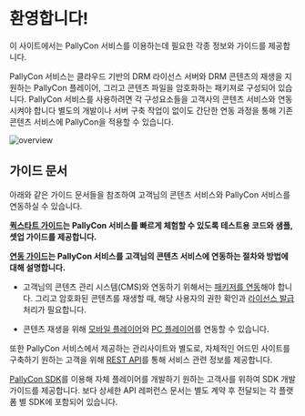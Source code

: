 환영합니다!
===========

이 사이트에서는 PallyCon 서비스를 이용하는데 필요한 각종 정보와 가이드를 제공합니다.

PallyCon 서비스는 클라우드 기반의 DRM 라이선스 서버와 DRM 콘텐츠의 재생을 지원하는 PallyCon 플레이어, 그리고 콘텐츠 파일을 암호화하는 패키져로 구성되어 있습니다. PallyCon 서비스를 사용하려면 각 구성요소들을 고객사의 콘텐츠 서비스와 연동시켜야 합니다 별도의 개발이나 서버 구축 작업이 없이도 간단한 연동 과정을 통해 기존 콘텐츠 서비스에 PallyCon을 적용할 수 있습니다.

![overview](overview_diagram_eng.jpg)


## 가이드 문서
아래와 같은 가이드 문서들을 참조하여 고객님의 콘텐츠 서비스와 PallyCon 서비스를 연동하실 수 있습니다.
 
**[퀵스타트 가이드](#퀵스타트-가이드)는 PallyCon 서비스를 빠르게 체험할 수 있도록 테스트용 코드와 샘플, 셋업 가이드를 제공합니다.**
 
**[연동 가이드](#연동-개요)는 PallyCon 서비스를 고객님의 콘텐츠 서비스에 연동하는 절차와 방법에 대해 설명합니다.**

- 고객님의 콘텐츠 관리 시스템(CMS)와 연동하기 위해서는 [패키저를 연동](#패키징-가이드)해야 합니다. 그리고 암호화된 콘텐츠를 재생할 때, 해당 사용자의 권한 확인과 [라이선스 발급](#라이선스-발급-가이드) 처리가 필요합니다.

- 콘텐츠 재생을 위해 [모바일 플레이어](#모바일-플레이어-연동)와 [PC 플레이어](#pc-플레이어-연동)를 연동할 수 있습니다. 

또한 PallyCon 서비스에서 제공하는 관리사이트와 별도로, 자체적인 어드민 사이트를 구축하기 원하는 고객을 위해 [REST API](#rest-api-가이드)를 통해 서비스 관련 정보를 제공합니다.  

[PallyCon SDK](#sdk-가이드)를 이용해 자체 플레이어를 개발하기 원하는 고객사를 위하여 SDK 개발 가이드를 제공합니다.
보다 상세한 API 레퍼런스 문서는 별도 계약 후 전달되는 각 플랫폼 별 SDK에 포함되어 있습니다.
